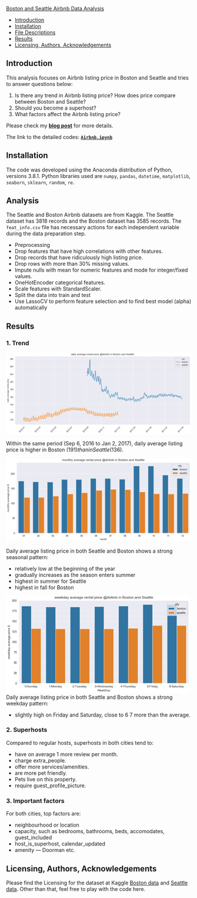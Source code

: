 [Boston and Seattle Airbnb Data Analysis](#Boston-and-Seattle-airbnb-data-analysis)
  - [Introduction](#Introduction)
  - [Installation](#installation)
  - [File Descriptions](#file-descriptions)
  - [Results](#results)
  - [Licensing, Authors, Acknowledgements](#licensing-authors-acknowledgements)

## Introduction
This analysis focuses on Airbnb listing price in Boston and Seattle and tries to answer questions below:
1. Is there any trend in Airbnb listing price? How does price compare between Boston and Seattle?
2. Should you become a superhost?
3. What factors affect the Airbnb listing price?

Please check my **[blog post](https://medium.com/@ustcdj/wanna-make-more-money-on-airbnb-e7549453d5b0)** for more details.

The link to the detailed codes:
**[`Airbnb.ipynb`](https://github.com/ustcdj/Airbnb_Pricing/blob/master/Airbnb.ipynb)**

## Installation
The code was developed using the Anaconda distribution of Python, versions 3.8.1. Python libraries used are `numpy`, `pandas`, `datetime`, `matplotlib`, `seaborn`, `sklearn`, `random`, `re`.

## Analysis
The Seattle and Boston Airbnb datasets are from Kaggle. The Seattle dataset has 3818 records and the Boston dataset has 3585 records. The `feat_info.csv` file has necessary actions for each independent variable during the data preparation step.

- Preprocessing
 - Drop features that have high correlations with other features.
 - Drop records that have ridiculously high listing price.
 - Drop rows with more than 30% missing values.
 - Impute nulls with mean for numeric features and mode for integer/fixed values.
 - OneHotEncoder categorical features.
 - Scale features with StandardScaler.
- Split the data into train and test
- Use LassoCV to perform feature selection and to find best model (alpha) automatically

## Results
### 1. Trend
<img src="images/average_price_by_date.jpg" width=850> </br>

Within the same period (Sep 6, 2016 to Jan 2, 2017), daily average listing price is higher in Boston ($191) than in Seattle ($136).

<img src="images/average_price_by_month.jpg" width=750> </br>

Daily average listing price in both Seattle and Boston shows a strong seasonal pattern:
- relatively low at the beginning of the year
- gradually increases as the season enters summer
- highest in summer for Seattle
- highest in fall for Boston

<img src="images/average_price_by_weekday.jpg" width=500> </br>
Daily average listing price in both Seattle and Boston shows a strong weekday pattern:
- slightly high on Friday and Saturday, close to $6~$7 more than the  average.

### 2. Superhosts
Compared to regular hosts, superhosts in both cities tend to:
- have on average 1 more review per month.
- charge extra_people.
- offer more services/amenities.
- are more pet friendly.
- Pets live on this property.
- require guest_profile_picture.

### 3. Important factors
For both cities, top factors are:
- neighbourhood or location
- capacity, such as bedrooms, bathrooms, beds, accomodates, guest_included
- host_is_superhost, calendar_updated
- amenity — Doorman etc.

## Licensing, Authors, Acknowledgements
Please find the Licensing for the dataset at Kaggle [Boston data](https://www.kaggle.com/airbnb/boston/data) and [Seattle data](https://www.kaggle.com/airbnb/seattle/data). Other than that, feel free to play with the code here.
